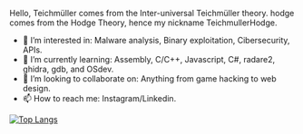 Hello, Teichmüller comes from the Inter-universal Teichmüller theory.
hodge comes from the Hodge Theory, hence my nickname TeichmullerHodge. 
 
- 👀 I’m interested in: Malware analysis, Binary exploitation, Cibersecurity, APIs.  
- 🌱 I’m currently learning: Assembly, C/C++, Javascript, C#, radare2, ghidra, gdb, and OSdev.  
- 💞️ I’m looking to collaborate on: Anything from game hacking to web design. 
- 📫 How to reach me: Instagram/Linkedin. 

[![Top Langs](https://github-readme-stats-git-masterrstaa-rickstaa.vercel.app/api/top-langs/?username=teichmullerhodge&hide=css,html,scss)](https://github.com/anuraghazra/github-readme-stats)
